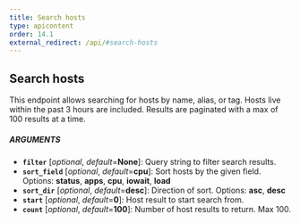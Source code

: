 ```yaml
---
title: Search hosts
type: apicontent
order: 14.1
external_redirect: /api/#search-hosts
---
```


## Search hosts
This endpoint allows searching for hosts by name, alias, or tag. Hosts live within the past 3 hours are included. Results are paginated with a max of 100 results at a time.

##### ARGUMENTS

* **`filter`** [*optional*, *default*=**None**]:
    Query string to filter search results.
* **`sort_field`** [*optional*, *default*=**cpu**]:
    Sort hosts by the given field.
    Options: **status**, **apps**, **cpu**, **iowait**, **load**
* **`sort_dir`** [*optional*, *default*=**desc**]:
    Direction of sort.
    Options: **asc**, **desc**
* **`start`** [*optional*, *default*=**0**]:
    Host result to start search from.
* **`count`** [*optional*, *default*=**100**]:
    Number of host results to return. Max 100.

